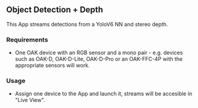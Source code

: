 ## Object Detection + Depth

This App streams detections from a YoloV6 NN and stereo depth.


### Requirements 
- One OAK device with an RGB sensor and a mono pair - e.g. devices such as OAK-D, OAK-D-Lite, OAK-D-Pro or an OAK-FFC-4P with the appropriate sensors will work.

### Usage 
- Assign one device to the App and launch it, streams will be accesible in "Live View".
